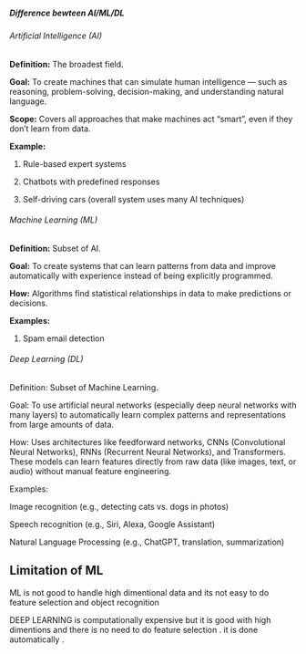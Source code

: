 <h5>Difference bewteen  AI/ML/DL</h5>

<h6>Artificial Intelligence (AI)</h6>

**Definition:** The broadest field.

**Goal:** To create machines that can simulate human intelligence — such as reasoning, problem-solving, decision-making, and understanding natural language.

**Scope:** Covers all approaches that make machines act “smart”, even if they don’t learn from data.

**Example:**
1. Rule-based expert systems
            
2. Chatbots with predefined responses
            
 3. Self-driving cars (overall system uses many AI techniques)

<h6>Machine Learning (ML)</h6>

**Definition:** Subset of AI.

**Goal:** To create systems that can learn patterns from data and improve automatically with experience instead of being explicitly programmed.

**How:** Algorithms find statistical relationships in data to make predictions or decisions.

**Examples:**

1. Spam email detection

<h6>Deep Learning (DL)</h6>

Definition: Subset of Machine Learning.

Goal: To use artificial neural networks (especially deep neural networks with many layers) to automatically learn complex patterns and representations from large amounts of data.

How: Uses architectures like feedforward networks, CNNs (Convolutional Neural Networks), RNNs (Recurrent Neural Networks), and Transformers. These models can learn features directly from raw data (like images, text, or audio) without manual feature engineering.

Examples:

Image recognition (e.g., detecting cats vs. dogs in photos)

Speech recognition (e.g., Siri, Alexa, Google Assistant)

Natural Language Processing (e.g., ChatGPT, translation, summarization)

<h2>Limitation of ML</h2>

ML  is not good to handle high dimentional data and its not easy to do feature selection and object recognition 

DEEP LEARNING is computationally expensive but it is good with high dimentions and there is no need to do feature selection . it is done automatically . 

